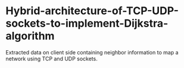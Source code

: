 # Hybrid-architecture-of-TCP-UDP-sockets-to-implement-Dijkstra-algorithm
Extracted data on client side containing neighbor information to map a network using TCP and UDP sockets.
